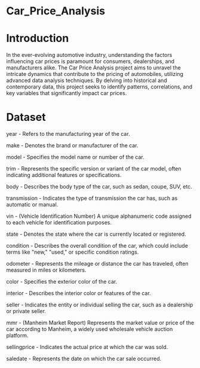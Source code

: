 # Car_Price_Analysis

# Introduction
In the ever-evolving automotive industry, understanding the factors influencing car prices is paramount for consumers, dealerships, and manufacturers alike.
The Car Price Analysis project aims to unravel the intricate dynamics that contribute to the pricing of automobiles, utilizing advanced data analysis techniques. 
By delving into historical and contemporary data, this project seeks to identify patterns, correlations, and key variables that significantly impact car prices.


#  Dataset
year - Refers to the manufacturing year of the car.

make - Denotes the brand or manufacturer of the car.

model - Specifies the model name or number of the car.

trim - Represents the specific version or variant of the car model, often indicating additional features or specifications.

body - Describes the body type of the car, such as sedan, coupe, SUV, etc.

transmission - Indicates the type of transmission the car has, such as automatic or manual.

vin - (Vehicle Identification Number) A unique alphanumeric code assigned to each vehicle for identification purposes.

state - Denotes the state where the car is currently located or registered.

condition - Describes the overall condition of the car, which could include terms like "new," "used," or specific condition ratings.

odometer - Represents the mileage or distance the car has traveled, often measured in miles or kilometers.

color - Specifies the exterior color of the car.

interior - Describes the interior color or features of the car.

seller - Indicates the entity or individual selling the car, such as a dealership or private seller.

mmr - (Manheim Market Report) Represents the market value or price of the car according to Manheim, a widely used wholesale vehicle auction platform.

sellingprice - Indicates the actual price at which the car was sold.

saledate - Represents the date on which the car sale occurred.
